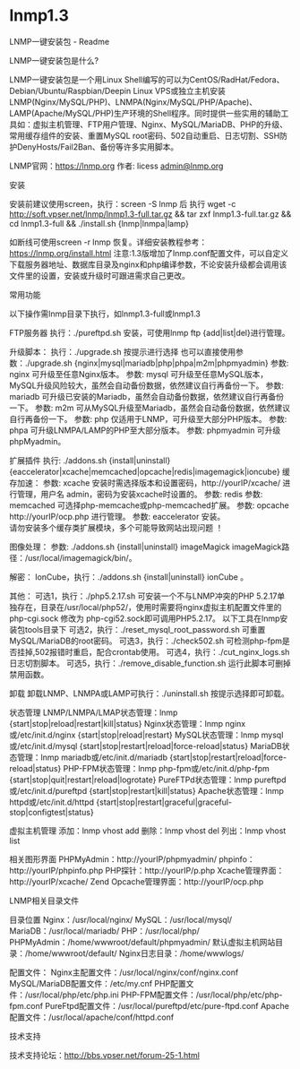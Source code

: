 # lnmp1.3
LNMP一键安装包 - Readme

LNMP一键安装包是什么?

LNMP一键安装包是一个用Linux Shell编写的可以为CentOS/RadHat/Fedora、Debian/Ubuntu/Raspbian/Deepin Linux VPS或独立主机安装LNMP(Nginx/MySQL/PHP)、LNMPA(Nginx/MySQL/PHP/Apache)、LAMP(Apache/MySQL/PHP)生产环境的Shell程序。同时提供一些实用的辅助工具如：虚拟主机管理、FTP用户管理、Nginx、MySQL/MariaDB、PHP的升级、常用缓存组件的安装、重置MySQL root密码、502自动重启、日志切割、SSH防护DenyHosts/Fail2Ban、备份等许多实用脚本。

LNMP官网：https://lnmp.org
作者: licess admin@lnmp.org


安装

安装前建议使用screen，执行：screen -S lnmp 后
执行
wget -c http://soft.vpser.net/lnmp/lnmp1.3-full.tar.gz && tar zxf lnmp1.3-full.tar.gz && cd lnmp1.3-full && ./install.sh {lnmp|lnmpa|lamp}

如断线可使用screen -r lnmp 恢复。详细安装教程参考：https://lnmp.org/install.html
注意:1.3版增加了lnmp.conf配置文件，可以自定义下载服务器地址、数据库目录及nginx和php编译参数，不论安装升级都会调用该文件里的设置，安装或升级时可跟进需求自己更改。

常用功能

以下操作需lnmp目录下执行，如lnmp1.3-full或lnmp1.3

FTP服务器
 执行：./pureftpd.sh 安装，可使用lnmp ftp {add|list|del}进行管理。

升级脚本：
 执行：./upgrade.sh 按提示进行选择
也可以直接使用参数：./upgrade.sh {nginx|mysql|mariadb|php|phpa|m2m|phpmyadmin}
  参数: nginx 可升级至任意Nginx版本。
  参数: mysql 可升级至任意MySQL版本，MySQL升级风险较大，虽然会自动备份数据，依然建议自行再备份一下。
  参数: mariadb 可升级已安装的Mariadb，虽然会自动备份数据，依然建议自行再备份一下。
  参数: m2m    可从MySQL升级至Mariadb，虽然会自动备份数据，依然建议自行再备份一下。
  参数: php   仅适用于LNMP，可升级至大部分PHP版本。
  参数: phpa    可升级LNMPA/LAMP的PHP至大部分版本。
  参数: phpmyadmin    可升级phpMyadmin。

扩展插件
  执行: ./addons.sh {install|uninstall} {eaccelerator|xcache|memcached|opcache|redis|imagemagick|ioncube}
缓存加速：
  参数: xcache 安装时需选择版本和设置密码，http://yourIP/xcache/ 进行管理，用户名 admin，密码为安装xcache时设置的。
  参数: redis
  参数: memcached 可选择php-memcache或php-memcached扩展。
  参数: opcache http://yourIP/ocp.php 进行管理。
  参数: eaccelerator 安装。  
    请勿安装多个缓存类扩展模块，多个可能导致网站出现问题 ！

图像处理：
  参数: ./addons.sh {install|uninstall} imageMagick imageMagick路径：/usr/local/imagemagick/bin/。

解密：
  IonCube，执行：./addons.sh {install|uninstall} ionCube 。

其他：
  可选1，执行：./php5.2.17.sh 可安装一个不与LNMP冲突的PHP 5.2.17单独存在，目录在/usr/local/php52/，使用时需要将nginx虚拟主机配置文件里的 php-cgi.sock 修改为 php-cgi52.sock即可调用PHP5.2.17。
  以下工具在lnmp安装包tools目录下
  可选2，执行：./reset_mysql_root_password.sh 可重置MySQL/MariaDB的root密码。
  可选3，执行：./check502.sh  可检测php-fpm是否挂掉,502报错时重启，配合crontab使用。
  可选4，执行：./cut_nginx_logs.sh 日志切割脚本。
  可选5，执行：./remove_disable_function.sh 运行此脚本可删掉禁用函数。

卸载
  卸载LNMP、LNMPA或LAMP可执行：./uninstall.sh 按提示选择即可卸载。

状态管理
  LNMP/LNMPA/LMAP状态管理：lnmp {start|stop|reload|restart|kill|status}
  Nginx状态管理：lnmp nginx或/etc/init.d/nginx {start|stop|reload|restart}
  MySQL状态管理：lnmp mysql或/etc/init.d/mysql {start|stop|restart|reload|force-reload|status}
  MariaDB状态管理：lnmp mariadb或/etc/init.d/mariadb {start|stop|restart|reload|force-reload|status}
  PHP-FPM状态管理：lnmp php-fpm或/etc/init.d/php-fpm {start|stop|quit|restart|reload|logrotate}
  PureFTPd状态管理：lnmp pureftpd或/etc/init.d/pureftpd {start|stop|restart|kill|status}
  Apache状态管理：lnmp httpd或/etc/init.d/httpd {start|stop|restart|graceful|graceful-stop|configtest|status}

虚拟主机管理
  添加：lnmp vhost add
  删除：lnmp vhost del
  列出：lnmp vhost list

相关图形界面
  PHPMyAdmin：http://yourIP/phpmyadmin/
  phpinfo：http://yourIP/phpinfo.php
  PHP探针：http://yourIP/p.php
  Xcache管理界面：http://yourIP/xcache/
  Zend Opcache管理界面：http://yourIP/ocp.php

LNMP相关目录文件

 目录位置
  Nginx：/usr/local/nginx/
  MySQL：/usr/local/mysql/
  MariaDB：/usr/local/mariadb/
  PHP：/usr/local/php/
  PHPMyAdmin：/home/wwwroot/default/phpmyadmin/
  默认虚拟主机网站目录：/home/wwwroot/default/
  Nginx日志目录：/home/wwwlogs/

 配置文件：
  Nginx主配置文件：/usr/local/nginx/conf/nginx.conf
  MySQL/MariaDB配置文件：/etc/my.cnf
  PHP配置文件：/usr/local/php/etc/php.ini
  PHP-FPM配置文件：/usr/local/php/etc/php-fpm.conf
  PureFtpd配置文件：/usr/local/pureftpd/etc/pure-ftpd.conf
  Apache配置文件：/usr/local/apache/conf/httpd.conf


技术支持

技术支持论坛：http://bbs.vpser.net/forum-25-1.html
